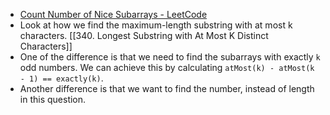 - [Count Number of Nice Subarrays - LeetCode](https://leetcode.com/problems/count-number-of-nice-subarrays/)
- Look at how we find the maximum-length substring with at most k characters. [[340. Longest Substring with At Most K Distinct Characters]]
- One of the difference is that we need to find the subarrays with exactly `k` odd numbers. We can achieve this by calculating `atMost(k) - atMost(k - 1) == exactly(k)`. 
- Another difference is that we want to find the number, instead of length in this question. 